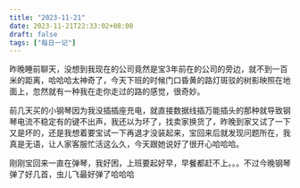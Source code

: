 ```yaml
---
title: "2023-11-21"
date: 2023-11-21T22:33:02+08:00
draft: false
tags: ["每日一记"]
---
```

昨晚睡前聊天，没想到我现在的公司竟然是宝3年前在的公司的旁边，就不到一百米的距离，哈哈哈太神奇了，今天下班的时候门口昏黄的路灯斑驳的树影映照在地面上，忽然就有一种我在走你走过的路的感觉，很奇妙。

前几天买的小钢琴因为我没插插座充电，就直接数据线插万能插头的那种就导致钢琴电流不稳定有的键不出声，我还以为坏了，找卖家换货了，昨晚到家又试了一下又是坏的，还是我想着要宝试一下再退才没装起来，宝回来后就发现问题所在，我真是无语，让人家客服忙活这么久，今天跟她说好了很开心哈哈哈。

刚刚宝回来一直在弹琴，我好困，上班要起好早，早餐都赶不上。。。不过今晚钢琴弹了好几首，虫儿飞最好弹了哈哈哈
